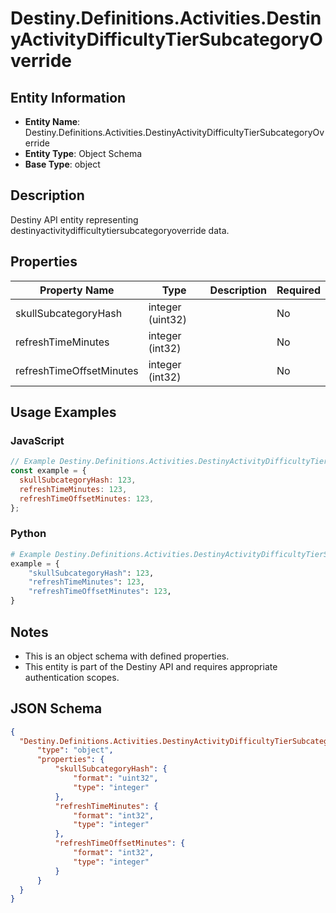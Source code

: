 # Destiny.Definitions.Activities.DestinyActivityDifficultyTierSubcategoryOverride

## Entity Information
- **Entity Name**: Destiny.Definitions.Activities.DestinyActivityDifficultyTierSubcategoryOverride
- **Entity Type**: Object Schema
- **Base Type**: object

## Description
Destiny API entity representing destinyactivitydifficultytiersubcategoryoverride data.

## Properties

| Property Name | Type | Description | Required |
|---------------|------|-------------|----------|
| skullSubcategoryHash | integer (uint32) |  | No |
| refreshTimeMinutes | integer (int32) |  | No |
| refreshTimeOffsetMinutes | integer (int32) |  | No |

## Usage Examples

### JavaScript
```javascript
// Example Destiny.Definitions.Activities.DestinyActivityDifficultyTierSubcategoryOverride object
const example = {
  skullSubcategoryHash: 123,
  refreshTimeMinutes: 123,
  refreshTimeOffsetMinutes: 123,
};
```

### Python
```python
# Example Destiny.Definitions.Activities.DestinyActivityDifficultyTierSubcategoryOverride object
example = {
    "skullSubcategoryHash": 123,
    "refreshTimeMinutes": 123,
    "refreshTimeOffsetMinutes": 123,
}
```

## Notes
- This is an object schema with defined properties.
- This entity is part of the Destiny API and requires appropriate authentication scopes.

## JSON Schema
```json
{
  "Destiny.Definitions.Activities.DestinyActivityDifficultyTierSubcategoryOverride":   {
      "type": "object",
      "properties": {
          "skullSubcategoryHash": {
              "format": "uint32",
              "type": "integer"
          },
          "refreshTimeMinutes": {
              "format": "int32",
              "type": "integer"
          },
          "refreshTimeOffsetMinutes": {
              "format": "int32",
              "type": "integer"
          }
      }
  }
}
```
